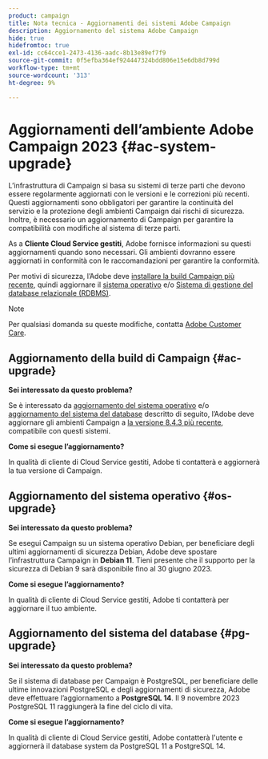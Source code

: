 ```yaml
---
product: campaign
title: Nota tecnica - Aggiornamenti dei sistemi Adobe Campaign
description: Aggiornamento del sistema Adobe Campaign
hide: true
hidefromtoc: true
exl-id: cc64cce1-2473-4136-aadc-8b13e89ef7f9
source-git-commit: 0f5efba364ef924447324bdd806e15e6db8d799d
workflow-type: tm+mt
source-wordcount: '313'
ht-degree: 9%

---
```


# Aggiornamenti dell’ambiente Adobe Campaign 2023 {#ac-system-upgrade}

L’infrastruttura di Campaign si basa su sistemi di terze parti che devono essere regolarmente aggiornati con le versioni e le correzioni più recenti. Questi aggiornamenti sono obbligatori per garantire la continuità del servizio e la protezione degli ambienti Campaign dai rischi di sicurezza. Inoltre, è necessario un aggiornamento di Campaign per garantire la compatibilità con modifiche al sistema di terze parti.

As a **Cliente Cloud Service gestiti**, Adobe fornisce informazioni su questi aggiornamenti quando sono necessari. Gli ambienti dovranno essere aggiornati in conformità con le raccomandazioni per garantire la conformità.

Per motivi di sicurezza, l’Adobe deve [installare la build Campaign più recente](#ac-upgrade), quindi aggiornare il [sistema operativo](#os-upgrade) e/o [Sistema di gestione del database relazionale (RDBMS)](#pg-upgrade).

>[!NOTE]
>
>Per qualsiasi domanda su queste modifiche, contatta [Adobe Customer Care](https://helpx.adobe.com/it/enterprise/admin-guide.html/enterprise/using/support-for-experience-cloud.ug.html).
>

## Aggiornamento della build di Campaign {#ac-upgrade}

**Sei interessato da questo problema?**

Se è interessato da [aggiornamento del sistema operativo](#os-upgrade) e/o [aggiornamento del sistema del database](#pg-upgrade) descritto di seguito, l’Adobe deve aggiornare gli ambienti Campaign a [la versione 8.4.3 più recente](../../v8/start/release-notes.md), compatibile con questi sistemi.

**Come si esegue l’aggiornamento?**

In qualità di cliente di Cloud Service gestiti, Adobe ti contatterà e aggiornerà la tua versione di Campaign.

## Aggiornamento del sistema operativo {#os-upgrade}

**Sei interessato da questo problema?**

Se esegui Campaign su un sistema operativo Debian, per beneficiare degli ultimi aggiornamenti di sicurezza Debian, Adobe deve spostare l’infrastruttura Campaign in **Debian 11**. Tieni presente che il supporto per la sicurezza di Debian 9 sarà disponibile fino al 30 giugno 2023.

**Come si esegue l’aggiornamento?**

In qualità di cliente di Cloud Service gestiti, Adobe ti contatterà per aggiornare il tuo ambiente.

## Aggiornamento del sistema del database {#pg-upgrade}

**Sei interessato da questo problema?**

Se il sistema di database per Campaign è PostgreSQL, per beneficiare delle ultime innovazioni PostgreSQL e degli aggiornamenti di sicurezza, Adobe deve effettuare l’aggiornamento a **PostgreSQL 14**. Il 9 novembre 2023 PostgreSQL 11 raggiungerà la fine del ciclo di vita.

**Come si esegue l’aggiornamento?**

In qualità di cliente di Cloud Service gestiti, Adobe contatterà l&#39;utente e aggiornerà il database system da PostgreSQL 11 a PostgreSQL 14.
